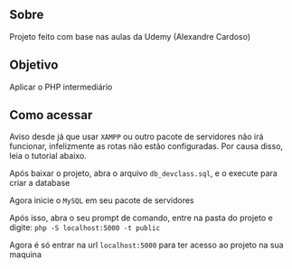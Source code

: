 ## Sobre
Projeto feito com base nas aulas da Udemy (Alexandre Cardoso)

## Objetivo
Aplicar o PHP intermediário

## Como acessar
Aviso desde já que usar `XAMPP` ou outro pacote de servidores não irá funcionar, infelizmente as rotas não estão configuradas. Por causa disso, leia o tutorial abaixo.

Após baixar o projeto, abra o arquivo ``db_devclass.sql``, e o execute para criar a database

Agora inicie o `MySQL` em seu pacote de servidores

Após isso, abra o seu prompt de comando, entre na pasta do projeto e digite: 
`php -S localhost:5000 -t public`

Agora é só entrar na url  `localhost:5000` para ter acesso ao projeto na sua maquina
